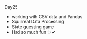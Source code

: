 Day25
- working with CSV data and Pandas
- Squirreal Data Processing
- State guessing game 
- Had so much fun ✨
✔